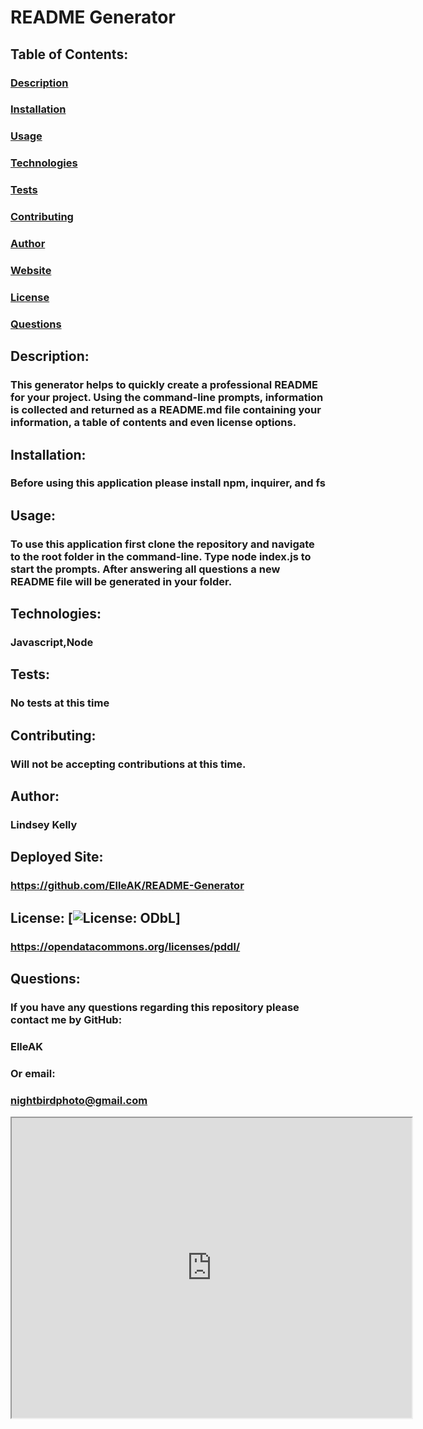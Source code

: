   # README Generator

  ## Table of Contents:
  ### [Description](#description)
  ### [Installation](#installation)
  ### [Usage](#usage)
  ### [Technologies](#technologies)
  ### [Tests](#test)
  ### [Contributing](#contributing)
  ### [Author](#author)
  ### [Website](#link)
  ### [License](#license)
  ### [Questions](#questions)

  ## Description:
  ### This generator helps to quickly create a professional README for your project. Using the command-line prompts, information is collected and returned as a README.md file containing your information, a table of contents and even license options.

  ## Installation:
  ### Before using this application please install npm, inquirer, and fs

  ## Usage:
  ### To use this application first clone the repository and navigate to the root folder in the command-line. Type node index.js to start the prompts. After answering all questions a new README file will be generated in your folder.

  ## Technologies:
  ### Javascript,Node

  ## Tests:
  ### No tests at this time

  ## Contributing:
  ### Will not be accepting contributions at this time.
  
  ## Author:
  ### Lindsey Kelly

  ## Deployed Site:
  ### https://github.com/ElleAK/README-Generator

  ## License: [![License: ODbL](https://img.shields.io/badge/License-PDDL-brightgreen.svg)]
  ### https://opendatacommons.org/licenses/pddl/

  ## Questions:
  ### If you have any questions regarding this repository please contact me by GitHub:
  ### ElleAK
  ### Or email:
  ### nightbirdphoto@gmail.com


<iframe src="https://drive.google.com/file/d/1ODnrIXDhs47o6Q99hqLGeM-HOlIM_6Mw/preview" width="640" height="480"></iframe>